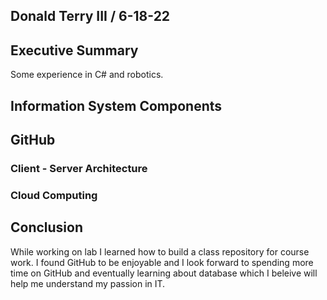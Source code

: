 ## Donald Terry III / 6-18-22
## Executive Summary
Some experience in C# and robotics. 

## Information System Components

## GitHub
### Client - Server Architecture
### Cloud Computing

## Conclusion
While working on lab I learned how to build a class repository for course work. I found GitHub to be enjoyable and I look forward to spending more time on GitHub and eventually learning about database which I beleive will help me understand my passion in IT.

